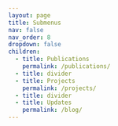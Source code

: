 ```yaml
---
layout: page
title: Submenus
nav: false
nav_order: 8
dropdown: false
children:
  - title: Publications
    permalink: /publications/
  - title: divider
  - title: Projects
    permalink: /projects/
  - title: divider
  - title: Updates
    permalink: /blog/
---
```

